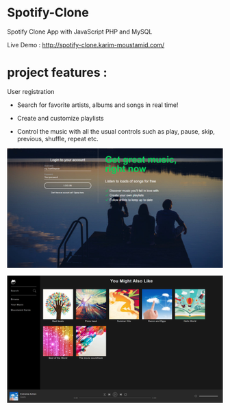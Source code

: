 # Spotify-Clone
Spotify Clone App with JavaScript PHP and MySQL

Live Demo : http://spotify-clone.karim-moustamid.com/



# project features : 

User registration

- Search for favorite artists, albums and songs in real time!

- Create and customize playlists

- Control the music with all the usual controls such as play, pause, skip, previous, shuffle, repeat etc.



![](spoti1.PNG)


![](spoti2.PNG)


